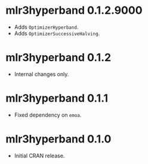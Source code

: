 # mlr3hyperband 0.1.2.9000

- Adds `OptimizerHyperband`.
- Adds `OptimizerSuccessiveHalving`.

# mlr3hyperband 0.1.2

* Internal changes only.

# mlr3hyperband 0.1.1

* Fixed dependency on `emoa`.

# mlr3hyperband 0.1.0

* Initial CRAN release.
